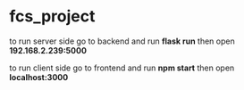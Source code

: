 # fcs_project

to run server side go to backend and run **flask run** then open **192.168.2.239:5000**

to run client side go to frontend and run **npm start** then open **localhost:3000**
